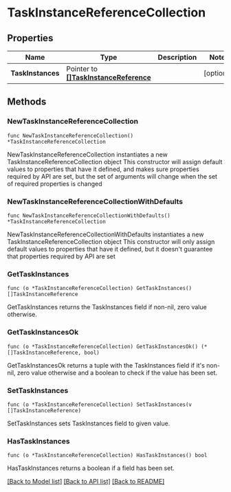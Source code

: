 <!--
 Licensed to the Apache Software Foundation (ASF) under one
 or more contributor license agreements.  See the NOTICE file
 distributed with this work for additional information
 regarding copyright ownership.  The ASF licenses this file
 to you under the Apache License, Version 2.0 (the
 "License"); you may not use this file except in compliance
 with the License.  You may obtain a copy of the License at

   http://www.apache.org/licenses/LICENSE-2.0

 Unless required by applicable law or agreed to in writing,
 software distributed under the License is distributed on an
 "AS IS" BASIS, WITHOUT WARRANTIES OR CONDITIONS OF ANY
 KIND, either express or implied.  See the License for the
 specific language governing permissions and limitations
 under the License.
 -->

# TaskInstanceReferenceCollection

## Properties

Name | Type | Description | Notes
------------ | ------------- | ------------- | -------------
**TaskInstances** | Pointer to [**[]TaskInstanceReference**](TaskInstanceReference.md) |  | [optional] 

## Methods

### NewTaskInstanceReferenceCollection

`func NewTaskInstanceReferenceCollection() *TaskInstanceReferenceCollection`

NewTaskInstanceReferenceCollection instantiates a new TaskInstanceReferenceCollection object
This constructor will assign default values to properties that have it defined,
and makes sure properties required by API are set, but the set of arguments
will change when the set of required properties is changed

### NewTaskInstanceReferenceCollectionWithDefaults

`func NewTaskInstanceReferenceCollectionWithDefaults() *TaskInstanceReferenceCollection`

NewTaskInstanceReferenceCollectionWithDefaults instantiates a new TaskInstanceReferenceCollection object
This constructor will only assign default values to properties that have it defined,
but it doesn't guarantee that properties required by API are set

### GetTaskInstances

`func (o *TaskInstanceReferenceCollection) GetTaskInstances() []TaskInstanceReference`

GetTaskInstances returns the TaskInstances field if non-nil, zero value otherwise.

### GetTaskInstancesOk

`func (o *TaskInstanceReferenceCollection) GetTaskInstancesOk() (*[]TaskInstanceReference, bool)`

GetTaskInstancesOk returns a tuple with the TaskInstances field if it's non-nil, zero value otherwise
and a boolean to check if the value has been set.

### SetTaskInstances

`func (o *TaskInstanceReferenceCollection) SetTaskInstances(v []TaskInstanceReference)`

SetTaskInstances sets TaskInstances field to given value.

### HasTaskInstances

`func (o *TaskInstanceReferenceCollection) HasTaskInstances() bool`

HasTaskInstances returns a boolean if a field has been set.


[[Back to Model list]](../README.md#documentation-for-models) [[Back to API list]](../README.md#documentation-for-api-endpoints) [[Back to README]](../README.md)


